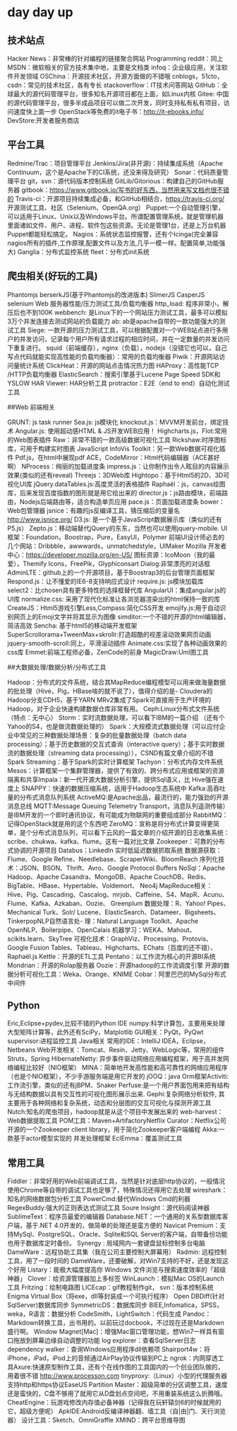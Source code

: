 # day day up
## 技术站点
Hacker News：非常棒的针对编程的链接聚合网站
Programming reddit：同上
MSDN：微软相关的官方技术集中地，主要是文档类
infoq：企业级应用，关注软件开发领域
OSChina：开源技术社区，开源方面做的不错哦
cnblogs，51cto，csdn：常见的技术社区，各有专长
stackoverflow：IT技术问答网站
GitHub：全球最大的源代码管理平台，很多知名开源项目都在上面，如Linux内核
Gitee: 中国的源代码管理平台，很多半成品项目可以做二次开发，同时支持私有私有项目，访问速度快上面一步
OpenStack等免费的it电子书：http://it-ebooks.info/
DevStore:开发者服务商店


## 平台工具

Redmine/Trac：项目管理平台
Jenkins/Jira(非开源)：持续集成系统（Apache Continuum，这个是Apache下的CI系统，还没来得及研究）
Sonar：代码质量管理平台
git，svn：源代码版本控制系统
GitLib/Gitorious：构建自己的GitHub服务器
gitbook：https://www.gitbook.io/写书的好东西，当然用来写文档也很不错的
Travis-ci：开源项目持续集成必备，和GitHub相结合，https://travis-ci.org/
开源测试工具、社区（Selenium、OpenQA.org）
Puppet:一个自动管理引擎，可以适用于Linux、Unix以及Windows平台。所谓配置管理系统，就是管理机器里面诸如文件、用户、进程、软件包这些资源。无论是管理1台，还是上万台机器Puppet都能轻松搞定。
Nagios：系统状态监控报警，还有个Icinga(完全兼容nagios所有的插件,工作原理,配置文件以及方法,几乎一模一样。配置简单,功能强大)
Ganglia：分布式监控系统
fleet：分布式init系统

## 爬虫相关(好玩的工具)

Phantomjs
berserkJS(基于Phantomjs的改进版本)
SlimerJS
CasperJS
selenium
Web 服务器性能/压力测试工具/负载均衡器
http_load: 程序非常小，解压后也不到100K
webbench: 是Linux下的一个网站压力测试工具，最多可以模拟3万个并发连接去测试网站的负载能力
ab: ab是apache自带的一款功能强大的测试工具
Siege: 一款开源的压力测试工具，可以根据配置对一个WEB站点进行多用户的并发访问，记录每个用户所有请求过程的相应时间，并在一定数量的并发访问下重复进行。
squid（前端缓存），nginx（负载），nodejs（没错它也可以，自己写点代码就能实现高性能的负载均衡器）：常用的负载均衡器
Piwik：开源网站访问量统计系统
ClickHeat：开源的网站点击情况热力图
HAProxy：高性能TCP /HTTP负载均衡器
ElasticSearch：搜索引擎基于Lucene
Page Speed SDK和YSLOW
HAR Viewer: HAR分析工具
protractor：E2E（end to end）自动化测试工具


##Web 前端相关

GRUNT: js task runner
Sea.js: js模块化
knockout.js：MVVM开发前台，绑定技术
Angular.js: 使用超动感HTML & JS开发WEB应用！
Highcharts.js，Flot:常用的Web图表插件
Raw：非常不错的一款高级数据可视化工具
Rickshaw:时序图标库，可用于构建实时图表
JavaScript InfoVis Toolkit：另一款Web数据可视化插件
Pdf.js，在html中展现pdf
ACE，CodeMirror：Html代码编辑器（ACE甚好啊）
NProcess：绚丽的加载进度条
impress.js：让你制作出令人眩目的内容展示效果(类似的还有reveal)
Threejs：3DWeb库
Hightopo：基于Html5的2D、3D可视化UI库
jQuery.dataTables.js:高度灵活的表格插件
Raphaël：js，canvas绘图库，后来发现百度指数的图形就是用它绘出来的
director.js：js路由模块，前端路由，Nodejs后端路由等，适合构造单页应用
pace.js：页面加载进度条
bower：Web包管理器
jsnice：有趣的js反编译工具，猜压缩后的变量名 http://www.jsnice.org/
D3.js: 是一个基于JavaScript数据展示库（类似的还有P5.js）
Zepto.js：移动端替代jQuery的东东，当然也可以使用jquery-mobile.
UI框架：Foundation，Boostrap，Pure，EasyUI，Polymer
前端UI设计师必去的几个网站：Dribbble，awwwards，unmatchedstyle，UIMaker
Mozilla 开发者中心：https://developer.mozilla.org/en-US/
图标资源：IcoMoon（我的最爱），Themify Icons，FreePik，Glyphiconsart
Dialog:非常漂亮的对话框
AdminLTE：github上的一个开源项目，基于Boostrap3的后台管理页面框架
Respond.js：让不懂爱的IE6-8支持响应式设计
require.js: js模块加载库
select2：比chosen具有更多特性的选择框替代库
AngularUI：集成angular.js的UI库
normalize.css: 采用了现代化标准让各浏览器渲染出的html保持一致的库
CreateJS：Html5游戏引擎Less,Compass:简化CSS开发
emojify.js:用于自动识别网页上的Emoji文字并将其显示为图像
simditor:一个不错的开源的html编辑器，简洁高效
Sencha: 基于html5的移动端开发框架
SuperScrollorama+TweenMax+skrollr:打造超酷的视差滚动效果网页动画
jquery-smooth-scroll:同上，平滑滚动插件
Animate.css:实现了各种动画效果的css库
Emmet:前端工程师必备，ZenCode的前身
MagicDraw:Uml图工具


##大数据处理/数据分析/分布式工具

Hadoop：分布式的文件系统，结合其MapReduce编程模型可以用来做海量数据的批处理（Hive，Pig，HBase啥的就不说了），值得介绍的是- Cloudera的Hadoop分支CDH5，基于YARN MRv2集成了Spark可直接用于生产环境的Hadoop，对于企业快速构建数据仓库非常有用。
Ceph:Linux分布式文件系统（特点：无中心）
Storm：实时流数据处理，可以看下IBM的一篇介绍 （还有个Yahoo的S4，也是做流数据处理的）
Spark：大规模流式数据处理（可以应付企业中常见的三种数据处理场景：复杂的批量数据处理（batch data processing）；基于历史数据的交互式查询（interactive query）；基于实时数据流的数据处理（streaming data processing）），CSND有篇文章介绍的不错
Spark Streaming：基于Spark的实时计算框架
Tachyon：分布式内存文件系统
Mesos：计算框架一个集群管理器，提供了有效的、跨分布式应用或框架的资源隔离和共享Impala：新一代开源大数据分析引擎，提供Sql语义，比 Hive强在速度上
SNAPPY：快速的数据压缩系统，适用于Hadoop生态系统中
Kafka:高吞吐量的分布式消息队列系统
ActiveMQ:是Apache出品，最流行的，能力强劲的开源消息总线
MQTT:Message Queuing Telemetry Transport，消息队列遥测传输）是IBM开发的一个即时通讯协议，有可能成为物联网的重要组成部分
RabbitMQ：记得OpenStack就是用的这个东西吧
ZeroMQ：宣称是将分布式计算变得更简单，是个分布式消息队列，可以看下云风的一篇文章的介绍开源的日志收集系统：scribe、chukwa、kafka、flume。这有一篇对比文章
Zookeeper：可靠的分布式协调的开源项目
Databus：LinkedIn 实时低延迟数据抓取系统
数据源获取：Flume、Google Refine、Needlebase、ScraperWiki、BloomReach
序列化技术：JSON、BSON、Thrift、Avro、Google Protocol Buffers
NoSql：Apache Hadoop、Apache Casandra、MongoDB、Apache CouchDB、Redis、BigTable、HBase、Hypertable、Voldemort、 Neo4j
MapReduce相关：Hive、Pig、Cascading、Cascalog、mrjob、Caffeine、S4、MapR、Acunu、Flume、Kafka、Azkaban、Oozie、 Greenplum
数据处理：R、Yahoo! Pipes、Mechanical Turk、Solr/ Lucene、ElasticSearch、Datameer、Bigsheets、TinkerpopNLP自然语言处- 理：Natural Language Toolkit、Apache OpenNLP、Boilerpipe、OpenCalais
机器学习：WEKA、Mahout、scikits.learn、SkyTree
可视化技术：GraphViz、Processing、Protovis、Google Fusion Tables、Tableau、Highcharts、EChats（百度的还不错）、 Raphaël.js
Kettle：开源的ETL工具
Pentaho：以工作流为核心的开源BI系统
Mondrian：开源的Rolap服务器
Oozie：开源hadoop的工作流调度引擎
开源的数据分析可视化工具：Weka、Orange、KNIME
Cobar：阿里巴巴的MySql分布式中间件


## Python

Eric,Eclipse+pydev,比较不错的Python IDE
numpy:科学计算包，主要用来处理大型矩阵计算等，此外还有SciPy，Matplotlib
GUI相关：PyQt，PyQwt
supervisor:进程监控工具
Java相关
常用的IDE：IntelliJ IDEA，Eclipse，Netbeans
Web开发相关：Tomcat、Resin、Jetty、WebLogic等，常用的组件Struts，Spring
HibernateNetty: 异步事件驱动网络应用编程框架，用于高并发网络编程比较好（NIO框架）
MINA：简单地开发高性能和高可靠性的网络应用程序（也是个NIO框架），不少手游服务端是用它开发的
jOOQ：java Orm框架Activiti:工作流引擎，类似的还有jBPM、Snaker
Perfuse:是一个用户界面包用来把有结构与无结构数据以具有交互性的可视化图形展示出来.
Gephi:复杂网络分析软件, 其主要用于各种网络和复杂系统，动态和分层图的交互可视化与探测开源工具
Nutch:知名的爬虫项目，hadoop就是从这个项目中发展出来的
web-harvest：Web数据提取工具
POM工具：Maven+ArtifactoryNetflix
Curator：Netflix公司开源的一个Zookeeper client library，用于简化Zookeeper客户端编程
Akka:一款基于actor模型实现的 并发处理框架
EclEmma：覆盖测试工具

## 常用工具

Fiddler：非常好用的Web前端调试工具，当然是针对底层http协议的，一般情况使用Chrome等自带的调试工具也足够了，特殊情况还得用它去处理
wireshark：知名的网络数据包分析工具
PowerCmd:替代Windows Cmd的利器
RegexBuddy:强大的正则表达式测试工具
Soure Insight：源代码阅读神器
SublimeText：程序员最爱的编辑器
Database.NET：一个通用的关系型数据库客户端，基于.NET 4.0开发的，做简单的处理还是蛮方便的
Navicat Premium：支持MySql、PostgreSQL、Oracle、Sqlite和SQL Server的客户端，自带备份功能也用于数据库定时备份。
Synergy : 局域网内一套键盘鼠标控制多台电脑
DameWare：远程协助工具集（我在公司主要控制大屏幕用）
Radmin: 远程控制工具，用了一段时间的
DameWare，还要破解，对Win7支持的不好，还是发现这个好用
Listary：能极大幅度提高你 Windows 文件浏览与搜索速度效率的「超级神器」
Clover：给资源管理器加上多标签
WinLaunch：模拟Mac OS的Launch工具
Fritzing：绘制电路图
LICEcap：gif教程制作git，
svn：版本控制系统Enigma Virtual Box（将exe，dll等封装成一个可执行程序）
Open DBDiff(针对SqlServer)数据库同步
SymmetricDS：数据库同步
BIEE,Infomatica，SPSS，weka，R语言：数据分析
CodeSmith，LightSwitch：代码生成
Pandoc：Markdown转换工具，出书用的。以前玩过docbook，不过现在还是Markdown盛行啊。
Window Magnet[Mac]：增强Mac窗口管理功能，想Win7一样具有窗口拖放到屏幕边缘自动调整的功能
log explorer：查看SqlServer日志dependency
walker：查询Windows应用程序dll依赖项
Shairport4w：将iPhone，iPad，iPod上的音频通过AirPlay协议传输到PC上
ngrok：内网穿透工具Axure:快速原型制作工具，还有个在线作图的工具国内的一个创业团队做的，用着很不错 http://www.processon.com
tinyproxy:（Linux）小型的代理服务器支持http和https协议EaseUS Partition
Master：超级简单的分区调整工具，速度还是蛮快的，C盘不够用了就用它从D盘划点空间吧，不用重装系统这么折腾哦。
CheatEngine：玩游戏修改内存值必备神器（记得我在玩轩辕剑6的时候就用的它，超级方便呢）
ApkIDE:Android反编译神器翻、墙工具（自|由|门、天行浏览器）
设计工具：Sketch、OmniGraffle
XMIND：跨平台思维导图